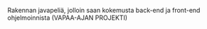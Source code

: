 Rakennan javapeliä, jolloin saan kokemusta back-end ja front-end ohjelmoinnista (VAPAA-AJAN PROJEKTI)
